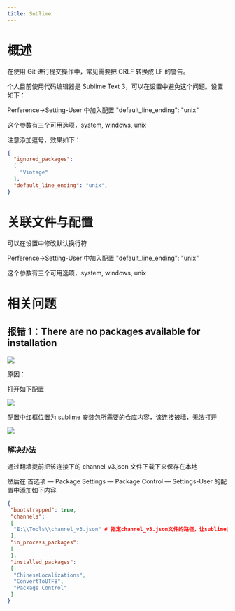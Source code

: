 ```yaml
---
title: Sublime
---
```


# 概述

在使用 Git 进行提交操作中，常见需要把 CRLF 转换成 LF 的警告。

个人目前使用代码编辑器是 Sublime Text 3，可以在设置中避免这个问题。设置如下：

Perference->Setting-User 中加入配置 "default_line_ending": "unix"

这个参数有三个可用选项，system, windows, unix

注意添加逗号，效果如下：

```json
{
  "ignored_packages":
  [
    "Vintage"
  ],
  "default_line_ending": "unix",
}
```

# 关联文件与配置

可以在设置中修改默认换行符

Perference->Setting-User 中加入配置 "default_line_ending": "unix"

这个参数有三个可用选项，system, windows, unix

# 相关问题



## 报错 1：There are no packages available for installation

![](https://notes-learning.oss-cn-beijing.aliyuncs.com/frqwsc/1616161737847-06e6b281-5be4-4877-ad55-a3b5112335a4.jpeg)

原因：

打开如下配置

![](https://notes-learning.oss-cn-beijing.aliyuncs.com/frqwsc/1616161737912-401ac1c0-f667-4c60-9493-991ddf5a395f.jpeg)

配置中红框位置为 sublime 安装包所需要的仓库内容，该连接被墙，无法打开

![](https://notes-learning.oss-cn-beijing.aliyuncs.com/frqwsc/1616161737893-78f8885e-c90f-4d58-8e7c-86e3c2ce4d6b.jpeg)

### 解决办法

通过翻墙提前把该连接下的 channel_v3.json 文件下载下来保存在本地

然后在 首选项 — Package Settings — Package Control — Settings-User 的配置中添加如下内容

```json
{
 "bootstrapped": true,
 "channels":
 [
  "E:\\Tools\\channel_v3.json" # 指定channel_v3.json文件的路径，让sublime去读取本地的仓库文件
 ],
 "in_process_packages":
 [
 ],
 "installed_packages":
 [
  "ChineseLocalizations",
  "ConvertToUTF8",
  "Package Control"
 ]
}
```
